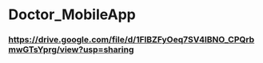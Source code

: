 # Doctor_MobileApp

### https://drive.google.com/file/d/1FlBZFyOeq7SV4lBNO_CPQrbmwGTsYprg/view?usp=sharing
